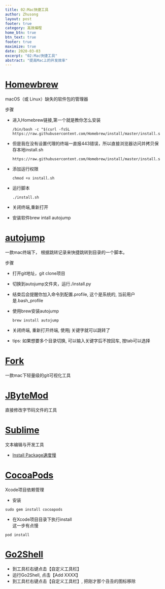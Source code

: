 ```yaml
---
title: 02:Mac快捷工具
author: Zhusong
layout: post
footer: true
category: 高效编程
home_btn: true
btn_text: true
footer: true
maximize: true
date: 2020-03-03
excerpt: "02:Mac快捷工具"
abstract: "提高Mac上的开发效率"
---
```


# [Homewbrew](https://brew.sh/index_zh-cn)
macOS（或 Linux）缺失的软件包的管理器

步骤  

* 进入Homebrew链接,第一个就是教你怎么安装  
 
	```shell
	/bin/bash -c "$(curl -fsSL https://raw.githubusercontent.com/Homebrew/install/master/install.sh)"
	```
* 但是我在没有设置代理的终端一直报443错误，所以直接浏览器访问并拷贝保存本地install.sh

	```
	https://raw.githubusercontent.com/Homebrew/install/master/install.sh
	```
* 添加运行权限  

	```shell
	chmod +x install.sh
	```  
* 运行脚本  

	```shell
	./install.sh
	```  
* 关闭终端,重新打开
* 安装软件brew intall autojump

# [autojump](https://github.com/wting/autojump)

一款mac终端下， 根据跳转记录来快捷跳转到目录的一个脚本。

步骤

* 打开git地址，git clone项目
* 切换到autojump文件夹，运行./install.py
* 结束后会提醒你加入命令到配置.profile, 这个是系统的, 当前用户是.bash_profile
* 使用brew安装autojump  

	```shell
	brew install autojump
	```
* 关闭终端, 重新打开终端, 使用j 关键字就可以跳转了
* tips: 如果想要多个目录切换, 可以输入关键字后不按回车, 按tab可以选择

# [Fork](https://git-fork.com/)

一款mac下轻量级的git可视化工具


# [JByteMod](https://github.com/GraxCode/JByteMod-Beta)

直接修改字节码文件的工具

# [Sublime](http://www.sublimetext.com/)

文本编辑与开发工具

* [Install Package速度慢](https://blog.csdn.net/qq_39633494/article/details/93330323?depth_1-utm_source=distribute.pc_relevant.none-task&utm_source=distribute.pc_relevant.none-task)

# [CocoaPods](https://cocoapods.org/)

Xcode项目依赖管理

* 安装

```
sudo gem install cocoapods
```
* 在Xcode项目目录下执行install  
  这一步有点慢   
  
```
pod install
```

# [Go2Shell](https://zipzapmac.com/Go2Shell)

* 到工具栏右键点击【自定义工具栏】
* 运行Go2Shell, 点击【Add XXXX】
* 到工具栏右键点击【自定义工具栏】, 把刚才那个丑丑的图标移除